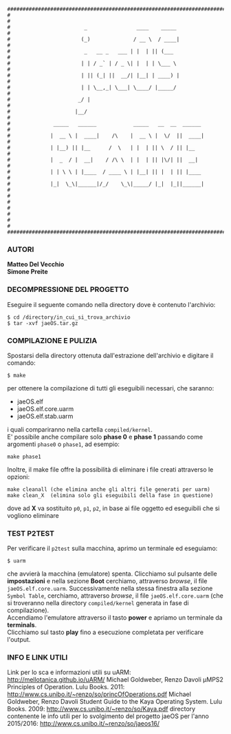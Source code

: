     ############################################################################
    #                                                                          #
    #                        _                ____    _____                    #
    #                       (_)              / __ \  / ____|                   #
    #                        _   __ _   ___ | |  | || (___                     #
    #                       | | / _` | / _ \| |  | | \___ \                    #
    #                       | || (_| ||  __/| |__| | ____) |                   #
    #                       | | \__,_| \___| \____/ |_____/                    #
    #                      _/ |                                                #
    #                     |__/                                                 #
    #              _____   ______            _____   __  __  ______            #
    #             |  __ \ |  ____|    /\    |  __ \ |  \/  ||  ____|           #
    #             | |__) || |__      /  \   | |  | || \  / || |__              #
    #             |  _  / |  __|    / /\ \  | |  | || |\/| ||  __|             #
    #             | | \ \ | |____  / ____ \ | |__| || |  | || |____            #
    #             |_|  \_\|______|/_/    \_\|_____/ |_|  |_||______|           #   
    #                                                                          #  
    #                                                                          #
    #                                                                          #
    ############################################################################

### AUTORI
__Matteo Del Vecchio  
Simone Preite__  

### DECOMPRESSIONE DEL PROGETTO
Eseguire il seguente comando nella directory dove è contenuto l'archivio:  
                                                        
	$ cd /directory/in_cui_si_trova_archivio
	$ tar -xvf jaeOS.tar.gz

### COMPILAZIONE E PULIZIA
Spostarsi della directory ottenuta dall'estrazione dell'archivio e digitare il comando:

	$ make

per ottenere la compilazione di tutti gli eseguibili necessari, che saranno:

- jaeOS.elf
- jaeOS.elf.core.uarm
- jaeOS.elf.stab.uarm

i quali compariranno nella cartella `compiled/kernel`.  
E' possibile anche compilare solo __phase 0__ e __phase 1__ passando come argomenti `phase0` o `phase1`, ad esempio:

	make phase1

Inoltre, il make file offre la possibilità di eliminare i file creati attraverso le opzioni:

	make cleanall (che elimina anche gli altri file generati per uarm)
	make clean_X  (elimina solo gli eseguibili della fase in questione)

dove ad __X__ va sostituito `p0`, `p1`, `p2`, in base ai file oggetto ed eseguibili che si vogliono eliminare

### TEST P2TEST
Per verificare il `p2test` sulla macchina, aprimo un terminale ed eseguiamo:

	$ uarm

che avvierà la macchina (emulatore) spenta. Clicchiamo sul pulsante delle __impostazioni__ e nella sezione __Boot__ cerchiamo, attraverso *browse*, il file `jaeOS.elf.core.uarm`. Successivamente nella stessa finestra alla sezione `Symbol Table`, cerchiamo, attraverso *browse*, il file `jaeOS.elf.core.uarm` (che si troveranno nella directory `compiled/kernel` generata in fase di compilazione).  
Accendiamo l'emulatore attraverso il tasto __power__ e apriamo un terminale da __terminals__.  
Clicchiamo sul tasto __play__ fino a esecuzione completata per verificare l'output.

### INFO E LINK UTILI
Link per lo sca e informazioni utili su uARM: http://mellotanica.github.io/uARM/                                 Michael Goldweber, Renzo Davoli µMPS2 Principles of Operation. Lulu Books. 2011: http://www.cs.unibo.it/~renzo/so/princOfOperations.pdf
Michael Goldweber, Renzo Davoli Student Guide to the Kaya Operating System. Lulu Books. 2009: http://www.cs.unibo.it/~renzo/so/Kaya.pdf
directory contenente le info utili per lo svolgimento del progetto jaeOS per l'anno 2015/2016: http://www.cs.unibo.it/~renzo/so/jaeos16/

